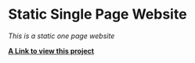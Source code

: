 # Static Single Page Website
_This is a static one page website_

[**A Link to view this project**](https://mhijapps.herokuapp.com/)

